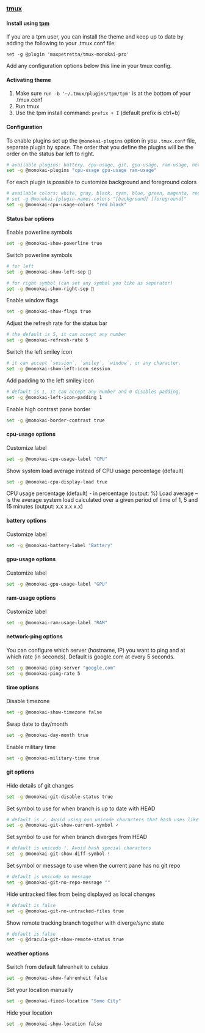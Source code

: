 ### [tmux](https://github.com/tmux/tmux/wiki)

#### Install using [tpm](https://github.com/tmux-plugins/tpm)

If you are a tpm user, you can install the theme and keep up to date by adding the following to your .tmux.conf file:

    set -g @plugin 'maxpetretta/tmux-monokai-pro'

Add any configuration options below this line in your tmux config.

#### Activating theme

1. Make sure `run -b '~/.tmux/plugins/tpm/tpm'` is at the bottom of your .tmux.conf
2. Run tmux
3. Use the tpm install command: `prefix + I` (default prefix is ctrl+b)

#### Configuration

To enable plugins set up the `@monokai-plugins` option in you `.tmux.conf` file, separate plugin by space.
The order that you define the plugins will be the order on the status bar left to right.

```bash
# available plugins: battery, cpu-usage, git, gpu-usage, ram-usage, network, network-bandwidth, network-ping, weather, time
set -g @monokai-plugins "cpu-usage gpu-usage ram-usage"
```

For each plugin is possible to customize background and foreground colors

```bash
# available colors: white, gray, black, cyan, blue, green, magenta, red, yellow
# set -g @monokai-[plugin-name]-colors "[background] [foreground]"
set -g @monokai-cpu-usage-colors "red black"
```

#### Status bar options

Enable powerline symbols

```bash
set -g @monokai-show-powerline true
```

Switch powerline symbols

```bash
# for left
set -g @monokai-show-left-sep 

# for right symbol (can set any symbol you like as seperator)
set -g @monokai-show-right-sep 
```

Enable window flags

```bash
set -g @monokai-show-flags true
```

Adjust the refresh rate for the status bar

```bash
# the default is 5, it can accept any number
set -g @monokai-refresh-rate 5
```

Switch the left smiley icon

```bash
# it can accept `session`, `smiley`, `window`, or any character.
set -g @monokai-show-left-icon session
```

Add padding to the left smiley icon

```bash
# default is 1, it can accept any number and 0 disables padding.
set -g @monokai-left-icon-padding 1
```

Enable high contrast pane border

```bash
set -g @monokai-border-contrast true
```

#### cpu-usage options

Customize label

```bash
set -g @monokai-cpu-usage-label "CPU"
```

Show system load average instead of CPU usage percentage (default)

```bash
set -g @monokai-cpu-display-load true
```

CPU usage percentage (default) - in percentage (output: %)
Load average – is the average system load calculated over a given period of time of 1, 5 and 15 minutes (output: x.x x.x x.x)

#### battery options

Customize label

```bash
set -g @monokai-battery-label "Battery"
```

#### gpu-usage options

Customize label

```bash
set -g @monokai-gpu-usage-label "GPU"
```

#### ram-usage options

Customize label

```bash
set -g @monokai-ram-usage-label "RAM"
```

#### network-ping options

You can configure which server (hostname, IP) you want to ping and at which rate (in seconds). Default is google.com at every 5 seconds.

```bash
set -g @monokai-ping-server "google.com"
set -g @monokai-ping-rate 5
```

#### time options

Disable timezone

```bash
set -g @monokai-show-timezone false
```

Swap date to day/month

```bash
set -g @monokai-day-month true
```

Enable military time

```bash
set -g @monokai-military-time true
```

#### git options

Hide details of git changes

```bash
set -g @monokai-git-disable-status true
```

Set symbol to use for when branch is up to date with HEAD

```bash
# default is ✓. Avoid using non unicode characters that bash uses like $, * and !
set -g @monokai-git-show-current-symbol ✓
```

Set symbol to use for when branch diverges from HEAD

```bash
# default is unicode !. Avoid bash special characters
set -g @monokai-git-show-diff-symbol !
```

Set symbol or message to use when the current pane has no git repo

```bash
# default is unicode no message
set -g @monokai-git-no-repo-message ""
```

Hide untracked files from being displayed as local changes

```bash
# default is false
set -g @monokai-git-no-untracked-files true
```

Show remote tracking branch together with diverge/sync state
```bash
# default is false
set -g @dracula-git-show-remote-status true
```

#### weather options

Switch from default fahrenheit to celsius

```bash
set -g @monokai-show-fahrenheit false
```

Set your location manually

```bash
set -g @monokai-fixed-location "Some City"
```

Hide your location

```bash
set -g @monokai-show-location false
```
